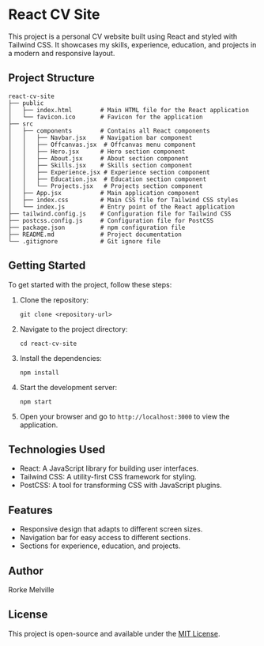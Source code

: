 # React CV Site

This project is a personal CV website built using React and styled with Tailwind CSS. It showcases my skills, experience, education, and projects in a modern and responsive layout.

## Project Structure

```
react-cv-site
├── public
│   ├── index.html        # Main HTML file for the React application
│   └── favicon.ico       # Favicon for the application
├── src
│   ├── components        # Contains all React components
│   │   ├── Navbar.jsx    # Navigation bar component
│   │   ├── Offcanvas.jsx  # Offcanvas menu component
│   │   ├── Hero.jsx      # Hero section component
│   │   ├── About.jsx     # About section component
│   │   ├── Skills.jsx    # Skills section component
│   │   ├── Experience.jsx # Experience section component
│   │   ├── Education.jsx  # Education section component
│   │   └── Projects.jsx   # Projects section component
│   ├── App.jsx           # Main application component
│   ├── index.css         # Main CSS file for Tailwind CSS styles
│   └── index.js          # Entry point of the React application
├── tailwind.config.js    # Configuration file for Tailwind CSS
├── postcss.config.js     # Configuration file for PostCSS
├── package.json          # npm configuration file
├── README.md             # Project documentation
└── .gitignore            # Git ignore file
```

## Getting Started

To get started with the project, follow these steps:

1. Clone the repository:
   ```
   git clone <repository-url>
   ```

2. Navigate to the project directory:
   ```
   cd react-cv-site
   ```

3. Install the dependencies:
   ```
   npm install
   ```

4. Start the development server:
   ```
   npm start
   ```

5. Open your browser and go to `http://localhost:3000` to view the application.

## Technologies Used

- React: A JavaScript library for building user interfaces.
- Tailwind CSS: A utility-first CSS framework for styling.
- PostCSS: A tool for transforming CSS with JavaScript plugins.

## Features

- Responsive design that adapts to different screen sizes.
- Navigation bar for easy access to different sections.
- Sections for experience, education, and projects.

## Author

Rorke Melville

## License

This project is open-source and available under the [MIT License](LICENSE).

